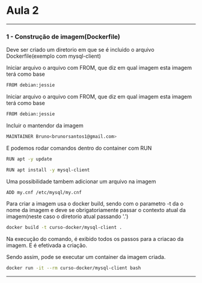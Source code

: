 # Aula 2

---

### 1 - Construção de imagem(Dockerfile)

Deve ser criado um diretorio em que se é incluido o arquivo Dockerfile(exemplo com mysql-client)

Iniciar arquivo o arquivo com FROM, que diz em qual imagem esta imagem terá como base

```sh
FROM debian:jessie
``` 

Iniciar arquivo o arquivo com FROM, que diz em qual imagem esta imagem terá como base

```sh
FROM debian:jessie
``` 

Incluir o mantendor da imagem

```sh
MAINTAINER Bruno<brunorsantos1@gmail.com>  
``` 
E podemos rodar comandos dentro do container com RUN

```sh
RUN apt -y update

RUN apt install -y mysql-client
``` 

Uma possibilidade tambem adicionar um arquivo na imagem

```sh
ADD my.cnf /etc/mysql/my.cnf
```

Para criar a imagem usa o docker build, sendo com o parametro -t da o nome da imagem e deve se obrigatoriamente passar o contexto atual da imagem(neste caso o diretorio atual passando '.') 

```sh
docker build -t curso-docker/mysql-client .
``` 

Na execução do comando, é exibido todos os passos para a criacao da imagem. E é efetivada a criação.

Sendo assim, pode se executar um container da imagem criada.

```sh
docker run -it --rm curso-docker/mysql-client bash
``` 


---
